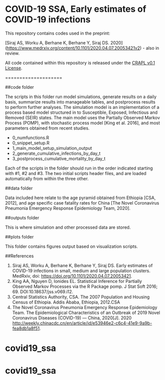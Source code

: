 # COVID-19 SSA, Early estimates of COVID-19 infections

This repository contains codes used in the preprint:

[Siraj AS, Worku A, Berhane K, Berhane Y, Siraj DS. 2020] (https://www.medrxiv.org/content/10.1101/2020.04.07.20053421v2) - also in review.

All code contained within this repository is released under the [CRAPL v0.1 License](http://matt.might.net/articles/crapl/). 

====================

##code folder

The scripts in this folder run model simulations, generate results on a daily basis, summarize results into manageable tables, and postprocess results to perform further analyses. The simulation model is an implementation of a process based model structured in to Susceptible, Exposed, Infectious and Removed (SEIR) states.
The main model uses the Partially Observed Markov Process (POMP), with stochastic process model [King et al. 2016], and most parameters obtained from recent studies. 

* 0_numfunctions.R
* 0_snippet_setup.R
* 1_main_model_setup_simulation_output
* 2_generate_cumulative_infections_by_day_t
* 3_postprocess_cumulative_mortality_by_day_t


Each of the scripts in the folder should run in the order indicated starting with #1, #2 and #3. The two initial scripts header files, and are loaded automatically from within the three other.


##data folder

Data included here relate to the age pyramid obtained from Ethiopia [CSA, 2012], and age specific case fatality rates for China [The Novel Coronavirus Pneumonia Emergency Response Epidemiology Team, 2020].


##outputs folder

This is where simulation and other processed data are stored. 


##plots folder

This folder contains figures output based on visualization scripts.  


##References
1. Siraj AS, Worku A, Berhane K, Berhane Y, Siraj DS. Early estimates of COVID-19 infections in small, medium and large population clusters. MedRxiv, doi: https://doi.org/10.1101/2020.04.07.20053421.
2. King AA, Nguyen D, Ionides EL. Statistical Inference for Partially Observed Markov Processes via the R Package pomp. J Stat Soft 2016; 69. DOI:10.18637/jss.v069.i12. 
3. Central Statistics Authority, CSA. The 2007 Population and Housing Census of Ethiopia. Addis Ababa, Ethiopia, 2012.CSA
4. The Novel Coronavirus Pneumonia Emergency Response Epidemiology Team. The Epidemiological Characteristics of an Outbreak of 2019 Novel Coronavirus Diseases (COVID-19) — China, 2020[J]. 2020 http://weekly.chinacdc.cn/en/article/id/e53946e2-c6c4-41e9-9a9b-fea8db1a8f51.
# covid19_ssa
# covid19_ssa
